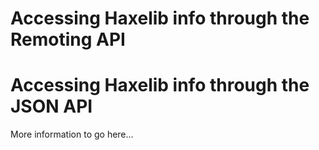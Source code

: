 # Accessing Haxelib info through the Remoting API
# Accessing Haxelib info through the JSON API


More information to go here...